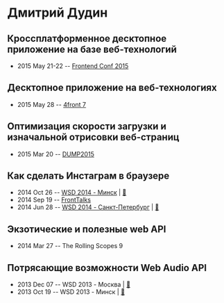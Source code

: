 # Дмитрий Дудин

## Кроссплатформенное десктопное приложение на базе веб-технологий
- 2015 May 21-22 -- [Frontend Conf 2015](https://www.youtube.com/watch?v=_EbPpDQ5njo)    
## Десктопное приложение на веб-технологиях
- 2015 May 28 -- [4front 7](https://www.youtube.com/watch?v=RcO07kwvpL4)    
## Оптимизация скорости загрузки и изначальной отрисовки веб-страниц
- 2015 Mar 20 -- [DUMP2015](https://www.youtube.com/watch?v=_WNn5Aq4rqc)    
## Как сделать Инстаграм в браузере
- 2014 Oct 26 -- [WSD 2014 - Минск](http://youtu.be/RJnYkbm66ZI)  | [:notebook:](https://wsd.events/2014/10/26/pres/instagram/)  
- 2014 Sep 19 -- [FrontTalks](https://events.yandex.ru/lib/talks/2228/)    
- 2014 Jun 28 -- [WSD 2014 - Санкт-Петербург](https://www.youtube.com/watch?v=TXqiq5tOWRQ)  | [:notebook:](https://wsd.events/2014/06/28/pres/web-instagram/)  
## Экзотические и полезные web API
- 2014 Mar 27 -- The Rolling Scopes 9    
## Потрясающие возможности Web Audio API
- 2013 Dec 07 -- WSD 2013 - Москва  | [:notebook:](https://wsd.events/2013/12/07/pres/web-audio/)  
- 2013 Oct 19 -- WSD 2013 - Минск  | [:notebook:](https://wsd.events/2013/10/19/pres/web-audio/)  
